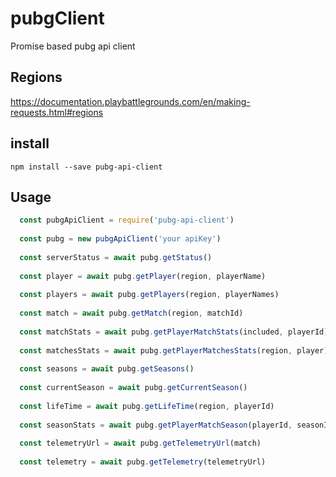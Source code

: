 # pubgClient
Promise based pubg api client

## Regions
https://documentation.playbattlegrounds.com/en/making-requests.html#regions

## install

```
npm install --save pubg-api-client

```
## Usage
```javascript
  const pubgApiClient = require('pubg-api-client')
  
  const pubg = new pubgApiClient('your apiKey')
    
  const serverStatus = await pubg.getStatus() 
   
  const player = await pubg.getPlayer(region, playerName)
  
  const players = await pubg.getPlayers(region, playerNames)
      
  const match = await pubg.getMatch(region, matchId) 
  
  const matchStats = await pubg.getPlayerMatchStats(included, playerId) 
  
  const matchesStats = await pubg.getPlayerMatchesStats(region, player) 
  
  const seasons = await pubg.getSeasons() 
  
  const currentSeason = await pubg.getCurrentSeason()
   
  const lifeTime = await pubg.getLifeTime(region, playerId) 
  
  const seasonStats = await pubg.getPlayerMatchSeason(playerId, seasonId)
  
  const telemetryUrl = await pubg.getTelemetryUrl(match) 
  
  const telemetry = await pubg.getTelemetry(telemetryUrl) 
```